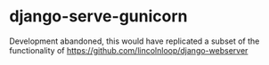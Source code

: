 # django-serve-gunicorn

Development abandoned, this would have replicated a subset of the functionality of https://github.com/lincolnloop/django-webserver
